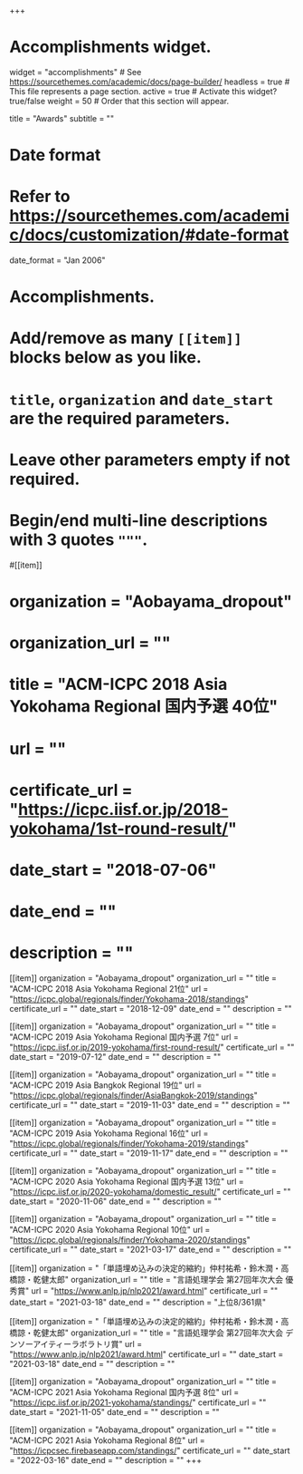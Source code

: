+++
# Accomplishments widget.
widget = "accomplishments"  # See https://sourcethemes.com/academic/docs/page-builder/
headless = true  # This file represents a page section.
active = true  # Activate this widget? true/false
weight = 50  # Order that this section will appear.

title = "Awards"
subtitle = ""

# Date format
#   Refer to https://sourcethemes.com/academic/docs/customization/#date-format
date_format = "Jan 2006"

# Accomplishments.
#   Add/remove as many `[[item]]` blocks below as you like.
#   `title`, `organization` and `date_start` are the required parameters.
#   Leave other parameters empty if not required.
#   Begin/end multi-line descriptions with 3 quotes `"""`.



#[[item]]
#  organization = "Aobayama_dropout"
#  organization_url = ""
#  title = "ACM-ICPC 2018 Asia Yokohama Regional 国内予選 40位"
#  url = ""
#  certificate_url = "https://icpc.iisf.or.jp/2018-yokohama/1st-round-result/"
#  date_start = "2018-07-06"
#  date_end = ""
#  description = ""

[[item]]
  organization = "Aobayama_dropout"
  organization_url = ""
  title = "ACM-ICPC 2018 Asia Yokohama Regional 21位"
  url = "https://icpc.global/regionals/finder/Yokohama-2018/standings"
  certificate_url = ""
  date_start = "2018-12-09"
  date_end = ""
  description = ""

[[item]]
  organization = "Aobayama_dropout"
  organization_url = ""
  title = "ACM-ICPC 2019 Asia Yokohama Regional 国内予選 7位"
  url = "https://icpc.iisf.or.jp/2019-yokohama/first-round-result/"
  certificate_url = ""
  date_start = "2019-07-12"
  date_end = ""
  description = ""

[[item]]
  organization = "Aobayama_dropout"
  organization_url = ""
  title = "ACM-ICPC 2019 Asia Bangkok Regional 19位"
  url = "https://icpc.global/regionals/finder/AsiaBangkok-2019/standings"
  certificate_url = ""
  date_start = "2019-11-03"
  date_end = ""
  description = ""

[[item]]
  organization = "Aobayama_dropout"
  organization_url = ""
  title = "ACM-ICPC 2019 Asia Yokohama Regional 16位"
  url = "https://icpc.global/regionals/finder/Yokohama-2019/standings"
  certificate_url = ""
  date_start = "2019-11-17"
  date_end = ""
  description = ""


[[item]]
  organization = "Aobayama_dropout"
  organization_url = ""
  title = "ACM-ICPC 2020 Asia Yokohama Regional 国内予選 13位"
  url = "https://icpc.iisf.or.jp/2020-yokohama/domestic_result/"
  certificate_url = ""
  date_start = "2020-11-06"
  date_end = ""
  description = ""

[[item]]
  organization = "Aobayama_dropout"
  organization_url = ""
  title = "ACM-ICPC 2020 Asia Yokohama Regional 10位"
  url = "https://icpc.global/regionals/finder/Yokohama-2020/standings"
  certificate_url = ""
  date_start = "2021-03-17"
  date_end = ""
  description = ""

[[item]]
  organization = "「単語埋め込みの決定的縮約」仲村祐希・鈴木潤・高橋諒・乾健太郎"
  organization_url = ""
  title = "言語処理学会 第27回年次大会 優秀賞"
  url = "https://www.anlp.jp/nlp2021/award.html"
  certificate_url = ""
  date_start = "2021-03-18"
  date_end = ""
  description = "上位8/361県"

[[item]]
  organization = "「単語埋め込みの決定的縮約」仲村祐希・鈴木潤・高橋諒・乾健太郎"
  organization_url = ""
  title = "言語処理学会 第27回年次大会 デンソーアイティーラボラトリ賞"
  url = "https://www.anlp.jp/nlp2021/award.html"
  certificate_url = ""
  date_start = "2021-03-18"
  date_end = ""
  description = ""

[[item]]
  organization = "Aobayama_dropout"
  organization_url = ""
  title = "ACM-ICPC 2021 Asia Yokohama Regional 国内予選 8位"
  url = "https://icpc.iisf.or.jp/2021-yokohama/standings/"
  certificate_url = ""
  date_start = "2021-11-05"
  date_end = ""
  description = ""

[[item]]
  organization = "Aobayama_dropout"
  organization_url = ""
  title = "ACM-ICPC 2021 Asia Yokohama Regional 8位"
  url = "https://icpcsec.firebaseapp.com/standings/"
  certificate_url = ""
  date_start = "2022-03-16"
  date_end = ""
  description = ""
+++
